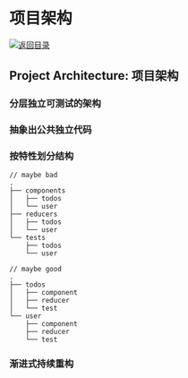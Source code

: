 # 项目架构

[![&#x8FD4;&#x56DE;&#x76EE;&#x5F55;](https://i.postimg.cc/50XLzC7C/image.png)](https://github.com/wx-chevalier/Web-Series/)

## Project Architecture: 项目架构

### 分层独立可测试的架构

### 抽象出公共独立代码

### 按特性划分结构

```text
// maybe bad
.
├── components
│   ├── todos
│   └── user
├── reducers
│   ├── todos
│   └── user
└── tests
    ├── todos
    └── user

// maybe good
.
├── todos
│   ├── component
│   ├── reducer
│   └── test
└── user
    ├── component
    ├── reducer
    └── test
```

### 渐进式持续重构

